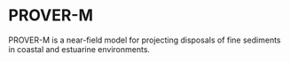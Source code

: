 # PROVER-M
PROVER-M is a near-field model for projecting disposals of fine sediments in coastal and estuarine environments.
